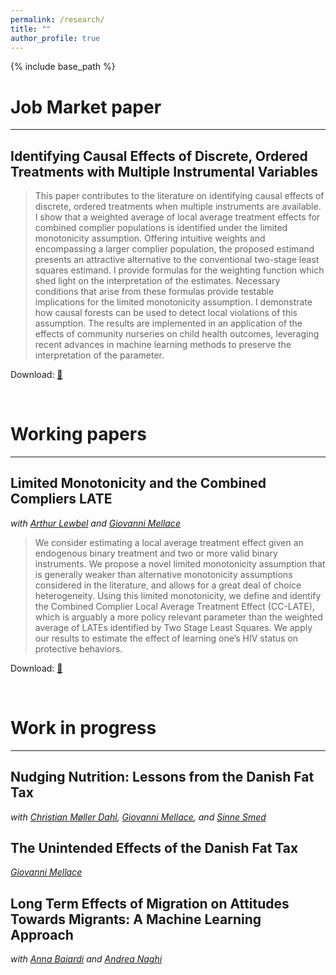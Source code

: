 ```yaml
---
permalink: /research/
title: ""
author_profile: true
---
```


{% include base_path %}

# Job Market paper
------

## Identifying Causal Effects of Discrete, Ordered Treatments with Multiple Instrumental Variables

> This paper contributes to the literature on identifying causal effects of discrete, ordered treatments when multiple instruments are available. I show that a weighted average of local average treatment effects for combined complier populations is identified under the limited monotonicity assumption.  Offering intuitive weights and encompassing a larger complier population, the proposed estimand presents an attractive alternative to the conventional two-stage least squares estimand. I provide formulas for the weighting function which shed light on the interpretation of the estimates. Necessary conditions that arise from these formulas provide testable implications for the limited monotonicity assumption. I demonstrate how causal forests can be used to detect local violations of this assumption. The results are implemented in an application of the effects of community nurseries on child health outcomes, leveraging recent advances in machine learning methods to preserve the interpretation of the parameter.

Download: [📄](/files/Abstract-JMP.pdf)

$~~~~~~~~~~~$

# Working papers
------

## Limited Monotonicity and the Combined Compliers LATE

*with [Arthur Lewbel](https://sites.google.com/bc.edu/arthur-lewbel/home) and [Giovanni Mellace](https://sites.google.com/site/giovannimellace/)*

> We consider estimating a local average treatment effect given an endogenous binary treatment and two or more valid binary instruments. We propose a novel limited monotonicity
assumption that is generally weaker than alternative monotonicity assumptions considered in
the literature, and allows for a great deal of choice heterogeneity. Using this limited monotonicity, we define and identify the Combined Complier Local Average Treatment Effect
(CC-LATE), which is arguably a more policy relevant parameter than the weighted average
of LATEs identified by Two Stage Least Squares. We apply our results to estimate the effect
of learning one’s HIV status on protective behaviors.

Download: [📄](/files/LiM-CCLATE.pdf)

$~~~~~~~~~~~$

# Work in progress
------

## Nudging Nutrition: Lessons from the Danish Fat Tax

*with [Christian Møller Dahl](https://portal.findresearcher.sdu.dk/en/persons/christian-m%C3%B8ller-dahl), [Giovanni Mellace](https://sites.google.com/site/giovannimellace/), and [Sinne Smed](https://ifro.ku.dk/english/staff/?pure=en%2Fpersons%2Fsinne-smed(1eeed0bc-bded-473c-bd06-98706e028225).html)*


## The Unintended Effects of the Danish Fat Tax

*[Giovanni Mellace](https://sites.google.com/site/giovannimellace/)*


## Long Term Effects of Migration on Attitudes Towards Migrants: A Machine Learning Approach

*with [Anna Baiardi](https://annabaiardi.weebly.com/) and [Andrea Naghi](https://sites.google.com/view/anaghi/home)*


$~~~~~~~~~~~$